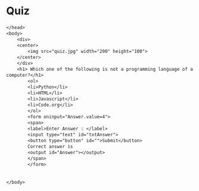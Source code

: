 # Quiz
<html>
	<head>
		
	</head>
	<body>
		<div>
		<center>
			<img src="quiz.jpg" width="200" height="100">
		</center>
		</div>
		<h1> Which one of the following is not a programming language of a computer?</h1>
			<ol>
			<li>Python</li>
			<li>HTML</li>
			<li>Javascript</li>
			<li>Code.org</li>
			</ol>
			<form oninput="Answer.value=4">
			<span>
			<label>Enter Answer : </label>
			<input type="text" id="txtAnswer">
			<button type="button" id="">Submit</button>
			Correct answer is 
			<output id="Answer"></output>
			</span>
			</form>
			
		
	</body>
</html>
